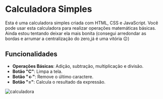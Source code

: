 # Calculadora Simples

Esta é uma calculadora simples criada com HTML, CSS e JavaScript. Você pode usar esta calculadora para realizar operações matemáticas básicas.
Ainda estou tentando deixar ela mais bonita (consegui arredondar as bordas e arrumar a centralização do zero,já é uma vitória 😉)

## Funcionalidades

- **Operações Básicas**: Adição, subtração, multiplicação e divisão.
- **Botão "C"**: Limpa a tela.
- **Botão "←"**: Remove o último caractere.
- **Botão "="**: Calcula o resultado da expressão.

![calculadora](https://github.com/user-attachments/assets/bb6848a3-0b6b-434f-bbb6-febc54ed478c)
